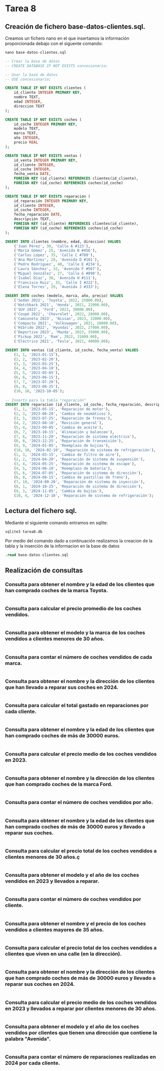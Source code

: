 # Tarea 8
## Creación de fichero base-datos-clientes.sql.
Creamos un fichero nano en el que insertamos la información proporcionada debajo con el siguente comando:
```sql
nano base-datos-clientes.sql
```
```sql
-- Crear la base de datos
-- CREATE DATABASE IF NOT EXISTS concesionario;

-- Usar la base de datos
-- USE concesionario;

CREATE TABLE IF NOT EXISTS clientes (
    id_cliente INTEGER PRIMARY KEY,
    nombre TEXT,
    edad INTEGER,
    direccion TEXT
);

CREATE TABLE IF NOT EXISTS coches (
    id_coche INTEGER PRIMARY KEY,
    modelo TEXT,
    marca TEXT,
    año INTEGER,
    precio REAL
);

CREATE TABLE IF NOT EXISTS ventas (
    id_venta INTEGER PRIMARY KEY,
    id_cliente INTEGER,
    id_coche INTEGER,
    fecha_venta DATE,
    FOREIGN KEY (id_cliente) REFERENCES clientes(id_cliente),
    FOREIGN KEY (id_coche) REFERENCES coches(id_coche)
);

CREATE TABLE IF NOT EXISTS reparacion (
    id_reparación INTEGER PRIMARY KEY,
    id_cliente INTEGER,
    id_coche INTEGER,
    fecha_reparación DATE,
    descripción TEXT,
    FOREIGN KEY (id_cliente) REFERENCES clientes(id_cliente),
    FOREIGN KEY (id_coche) REFERENCES coches(id_coche)
);

INSERT INTO clientes (nombre, edad, direccion) VALUES
    ('Juan Pérez', 30, 'Calle A #123'),
    ('María Gómez', 25, 'Avenida B #456'),
    ('Carlos López', 35, 'Calle C #789'),
    ('Ana Martínez', 28, 'Avenida D #101'),
    ('Pedro Rodríguez', 40, 'Calle E #234'),
    ('Laura Sánchez', 32, 'Avenida F #567'),
    ('Miguel González', 27, 'Calle G #890'),
    ('Isabel Díaz', 38, 'Avenida H #111'),
    ('Francisco Ruiz', 33, 'Calle I #222'),
    ('Elena Torres', 29, 'Avenida J #333');

INSERT INTO coches (modelo, marca, año, precio) VALUES
    ('Sedán 2022', 'Toyota', 2022, 25000.00),
    ('Hatchback 2021', 'Honda', 2021, 22000.00),
    ('SUV 2023', 'Ford', 2023, 30000.00),
    ('Coupé 2022', 'Chevrolet', 2022, 28000.00),
    ('Camioneta 2023', 'Nissan', 2023, 32000.00),
    ('Compacto 2021', 'Volkswagen', 2021, 20000.00),
    ('Híbrido 2022', 'Hyundai', 2022, 27000.00),
    ('Deportivo 2023', 'Mazda', 2023, 35000.00),
    ('Pickup 2022', 'Ram', 2022, 31000.00),
    ('Eléctrico 2021', 'Tesla', 2021, 40000.00);

INSERT INTO ventas (id_cliente, id_coche, fecha_venta) VALUES
    (1, 1, '2023-01-15'),
    (2, 2, '2023-02-20'),
    (3, 3, '2023-03-25'),
    (4, 4, '2023-04-10'),
    (5, 5, '2023-05-05'),
    (6, 6, '2023-06-15'),
    (7, 7, '2023-07-20'),
    (8, 8, '2023-08-25'),
    (10, 10, '2023-10-05');
    
-- Inserts para la tabla "reparación"
INSERT INTO reparacion (id_cliente, id_coche, fecha_reparación, descripción) VALUES
    (1, 1, '2023-05-15', 'Reparación de motor'),
    (2, 3, '2023-06-20', 'Cambio de neumáticos'),
    (3, 5, '2023-07-25', 'Reparación de frenos'),
    (4, 2, '2023-08-10', 'Revisión general'),
    (5, 4, '2023-09-05', 'Cambio de aceite'),
    (6, 7, '2023-10-15', 'Alineación y balanceo'),
    (7, 6, '2023-11-20', 'Reparación de sistema eléctrico'),
    (8, 8, '2023-12-25', 'Reparación de transmisión'),
    (9, 9, '2024-01-05', 'Reemplazo de bujías'),
    (10, 10, '2024-02-10', 'Reparación de sistema de refrigeración'),
    (1, 3, '2024-03-15', 'Cambio de filtro de aire'),
    (2, 2, '2024-04-20', 'Reparación de sistema de suspensión'),
    (3, 4, '2024-05-25', 'Reparación de sistema de escape'),
    (4, 5, '2024-06-10', 'Reemplazo de batería'),
    (5, 6, '2024-07-05', 'Reparación de sistema de dirección'),
    (6, 8, '2024-08-15', 'Cambio de pastillas de freno'),
    (7, 10, '2024-09-20', 'Reparación de sistema de inyección'),
    (8, 1, '2024-10-25', 'Reparación de sistema de dirección'),
    (9, 3, '2024-11-05', 'Cambio de bujías'),
    (10, 4, '2024-12-10', 'Reparación de sistema de refrigeración');
```

## Lectura del fichero sql.
Mediante el siguiente comando entramos en sqlite:
```sql
sqlite3 tarea8.db 
```
Por medio del comando dado a continuación realizamos la creacion de la tabla y la inserción de la informacion en la base de datos
```sql
.read base-datos-clientes.sql
```

## Realización de consultas
### Consulta para obtener el nombre y la edad de los clientes que han comprado coches de la marca Toyota.
```sql
```
### Consulta para calcular el precio promedio de los coches vendidos.
```sql
```
### Consulta para obtener el modelo y la marca de los coches vendidos a clientes menores de 30 años.
```sql
```
### Consulta para contar el número de coches vendidos de cada marca.
```sql
```
### Consulta para obtener el nombre y la dirección de los clientes que han llevado a reparar sus coches en 2024.
```sql
```
### Consulta para calcular el total gastado en reparaciones por cada cliente.
```sql
```
### Consulta para obtener el nombre y la edad de los clientes que han comprado coches de más de 30000 euros.
```sql
```
### Consulta para calcular el precio medio de los coches vendidos en 2023.
```sql
```
### Consulta para obtener el nombre y la dirección de los clientes que han comprado coches de la marca Ford.
```sql
```
### Consulta para contar el número de coches vendidos por año.
```sql
```
### Consulta para obtener el nombre y la edad de los clientes que han comprado coches de más de 30000 euros y llevado a reparar sus coches.
```sql
```
### Consulta para calcular el precio total de los coches vendidos a clientes menores de 30 años.ç
```sql
```
### Consulta para obtener el modelo y el año de los coches vendidos en 2023 y llevados a reparar.
```sql
```
### Consulta para contar el número de coches vendidos por cliente.
```sql
```
### Consulta para obtener el nombre y el precio de los coches vendidos a clientes mayores de 35 años.
```sql
```
### Consulta para calcular el precio total de los coches vendidos a clientes que viven en una calle (en la dirección).
```sql
```
### Consulta para obtener el nombre y la dirección de los clientes que han comprado coches de más de 30000 euros y llevado a reparar sus coches en 2024.
```sql
```
### Consulta para calcular el precio medio de los coches vendidos en 2023 y llevados a reparar por clientes menores de 30 años.
```sql
```
### Consulta para obtener el modelo y el año de los coches vendidos por clientes que tienen una dirección que contiene la palabra "Avenida".
```sql
```
### Consulta para contar el número de reparaciones realizadas en 2024 por cada cliente.
```sql
```